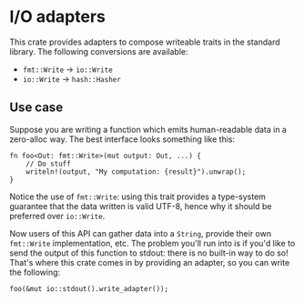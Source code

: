 # I/O adapters

This crate provides adapters to compose writeable traits in the standard library. The following
conversions are available:

- `fmt::Write` -> `io::Write`
- `io::Write` -> `hash::Hasher`

## Use case

Suppose you are writing a function which emits human-readable data in a zero-alloc way. The best
interface looks something like this:

```rust,ignore
fn foo<Out: fmt::Write>(mut output: Out, ...) {
    // Do stuff
    writeln!(output, "My computation: {result}").unwrap();
}
```

Notice the use of `fmt::Write`: using this trait provides a type-system guarantee that the data
written is valid UTF-8, hence why it should be preferred over `io::Write`.

Now users of this API can gather data into a `String`, provide their own `fmt::Write`
implementation, etc. The problem you'll run into is if you'd like to send the output of this
function to stdout: there is no built-in way to do so! That's where this crate comes in by providing
an adapter, so you can write the following:

```rust,ignore
foo(&mut io::stdout().write_adapter());
```

